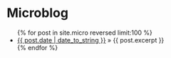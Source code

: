 <h1>Microblog</h1>
<ul class="posts">
  {% for post in site.micro reversed limit:100 %}
    <li><a href="{{ post.url }}"><span>{{ post.date | date_to_string }}</span></a> &raquo; {{ post.excerpt }}</li>
  {% endfor %}
</ul>
